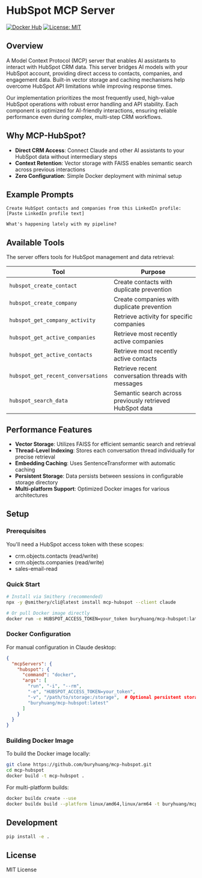 # HubSpot MCP Server
[![Docker Hub](https://img.shields.io/docker/pulls/buryhuang/mcp-hubspot?label=Docker%20Hub)](https://hub.docker.com/r/buryhuang/mcp-hubspot) 
[![License: MIT](https://img.shields.io/badge/License-MIT-yellow.svg)](https://opensource.org/licenses/MIT)

## Overview

A Model Context Protocol (MCP) server that enables AI assistants to interact with HubSpot CRM data. This server bridges AI models with your HubSpot account, providing direct access to contacts, companies, and engagement data. Built-in vector storage and caching mechanisms help overcome HubSpot API limitations while improving response times.

Our implementation prioritizes the most frequently used, high-value HubSpot operations with robust error handling and API stability. Each component is optimized for AI-friendly interactions, ensuring reliable performance even during complex, multi-step CRM workflows.

## Why MCP-HubSpot?

- **Direct CRM Access**: Connect Claude and other AI assistants to your HubSpot data without intermediary steps
- **Context Retention**: Vector storage with FAISS enables semantic search across previous interactions
- **Zero Configuration**: Simple Docker deployment with minimal setup

## Example Prompts

```
Create HubSpot contacts and companies from this LinkedIn profile:
[Paste LinkedIn profile text]
```

```
What's happening lately with my pipeline?
```

## Available Tools

The server offers tools for HubSpot management and data retrieval:

| Tool | Purpose |
|------|---------|
| `hubspot_create_contact` | Create contacts with duplicate prevention |
| `hubspot_create_company` | Create companies with duplicate prevention |
| `hubspot_get_company_activity` | Retrieve activity for specific companies |
| `hubspot_get_active_companies` | Retrieve most recently active companies |
| `hubspot_get_active_contacts` | Retrieve most recently active contacts |
| `hubspot_get_recent_conversations` | Retrieve recent conversation threads with messages |
| `hubspot_search_data` | Semantic search across previously retrieved HubSpot data |

## Performance Features

- **Vector Storage**: Utilizes FAISS for efficient semantic search and retrieval
- **Thread-Level Indexing**: Stores each conversation thread individually for precise retrieval
- **Embedding Caching**: Uses SentenceTransformer with automatic caching
- **Persistent Storage**: Data persists between sessions in configurable storage directory
- **Multi-platform Support**: Optimized Docker images for various architectures

## Setup

### Prerequisites

You'll need a HubSpot access token with these scopes:
- crm.objects.contacts (read/write)
- crm.objects.companies (read/write)
- sales-email-read

### Quick Start

```bash
# Install via Smithery (recommended)
npx -y @smithery/cli@latest install mcp-hubspot --client claude

# Or pull Docker image directly
docker run -e HUBSPOT_ACCESS_TOKEN=your_token buryhuang/mcp-hubspot:latest
```

### Docker Configuration

For manual configuration in Claude desktop:

```json
{
  "mcpServers": {
    "hubspot": {
      "command": "docker",
      "args": [
        "run", "-i", "--rm",
        "-e", "HUBSPOT_ACCESS_TOKEN=your_token",
        "-v", "/path/to/storage:/storage",  # Optional persistent storage
        "buryhuang/mcp-hubspot:latest"
      ]
    }
  }
}
```

### Building Docker Image

To build the Docker image locally:

```bash
git clone https://github.com/buryhuang/mcp-hubspot.git
cd mcp-hubspot
docker build -t mcp-hubspot .
```

For multi-platform builds:

```bash
docker buildx create --use
docker buildx build --platform linux/amd64,linux/arm64 -t buryhuang/mcp-hubspot:latest --push .
```

## Development

```bash
pip install -e .
```

## License

MIT License 
